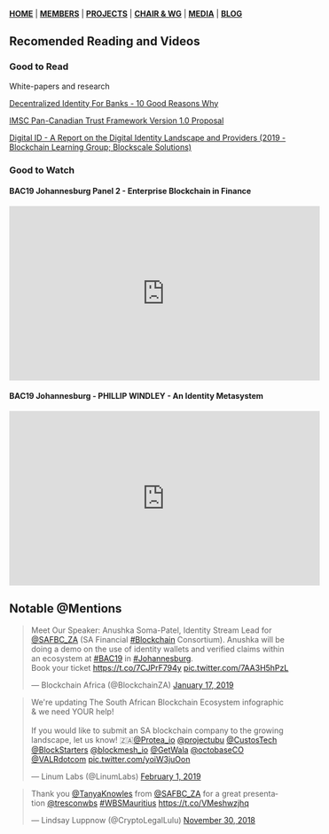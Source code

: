 [**HOME**](https://www.safbc.co.za) | [**MEMBERS**](/members/) | [**PROJECTS**](/projects/) | [**CHAIR & WG**](/committees/) | [**MEDIA**](/media/) | [**BLOG**](/blog/)

## Recomended Reading and Videos

### Good to Read

White-papers and research

[Decentralized Identity For Banks - 10 Good Reasons Why](</media/files/Decentralized-Identity-For-Banks.pdf>)

[IMSC Pan-Canadian Trust Framework Version 1.0 Proposal](<https://github.com/canada-ca/PCTF-CCP>)

[Digital ID - A Report on the Digital Identity Landscape and Providers (2019 - Blockchain Learning Group; Blockscale Solutions)](</media/files/Digital%20ID%20-%20A%20Report%20on%20the%20Digital%20Identity%20Landscape%20and%20Providers%20(2019).pdf>)

### Good to Watch

#### BAC19 Johannesburg Panel 2 - Enterprise Blockchain in Finance
<iframe width="560" height="315" src="https://www.youtube.com/embed/7FOWxQfOF7M" frameborder="0" allow="accelerometer; autoplay; encrypted-media; gyroscope; picture-in-picture" allowfullscreen></iframe>


#### BAC19 Johannesburg - PHILLIP WINDLEY - An Identity Metasystem
<iframe width="560" height="315" src="https://www.youtube.com/embed/IWrOwJ6iWw4" frameborder="0" allow="accelerometer; autoplay; encrypted-media; gyroscope; picture-in-picture" allowfullscreen></iframe>


## Notable @Mentions

<blockquote class="twitter-tweet" data-lang="en"><p lang="en" dir="ltr">Meet Our Speaker: Anushka Soma-Patel, Identity Stream Lead for <a href="https://twitter.com/SAFBC_ZA?ref_src=twsrc%5Etfw">@SAFBC_ZA</a> (SA Financial <a href="https://twitter.com/hashtag/Blockchain?src=hash&amp;ref_src=twsrc%5Etfw">#Blockchain</a> Consortium). Anushka will be doing a demo on the use of identity wallets and verified claims within an ecosystem at <a href="https://twitter.com/hashtag/BAC19?src=hash&amp;ref_src=twsrc%5Etfw">#BAC19</a> in <a href="https://twitter.com/hashtag/Johannesburg?src=hash&amp;ref_src=twsrc%5Etfw">#Johannesburg</a>.<br>Book your ticket <a href="https://t.co/7CJPrF794y">https://t.co/7CJPrF794y</a> <a href="https://t.co/7AA3H5hPzL">pic.twitter.com/7AA3H5hPzL</a></p>&mdash; Blockchain Africa (@BlockchainZA) <a href="https://twitter.com/BlockchainZA/status/1085867007361327104?ref_src=twsrc%5Etfw">January 17, 2019</a></blockquote>


<blockquote class="twitter-tweet" data-lang="en"><p lang="en" dir="ltr">We&#39;re updating The South African Blockchain Ecosystem infographic &amp; we need YOUR help!<br><br>If you would like to submit an SA blockchain company to the growing landscape, let us know! 🇿🇦<a href="https://twitter.com/Protea_io?ref_src=twsrc%5Etfw">@Protea_io</a> <a href="https://twitter.com/projectubu?ref_src=twsrc%5Etfw">@projectubu</a> <a href="https://twitter.com/CustosTech?ref_src=twsrc%5Etfw">@CustosTech</a> <a href="https://twitter.com/BlockStarters?ref_src=twsrc%5Etfw">@BlockStarters</a> <a href="https://twitter.com/blockmesh_io?ref_src=twsrc%5Etfw">@blockmesh_io</a> <a href="https://twitter.com/GetWala?ref_src=twsrc%5Etfw">@GetWala</a> <a href="https://twitter.com/octobaseCO?ref_src=twsrc%5Etfw">@octobaseCO</a> <a href="https://twitter.com/VALRdotcom?ref_src=twsrc%5Etfw">@VALRdotcom</a> <a href="https://t.co/yoiW3juOon">pic.twitter.com/yoiW3juOon</a></p>&mdash; Linum Labs (@LinumLabs) <a href="https://twitter.com/LinumLabs/status/1091296411285630977?ref_src=twsrc%5Etfw">February 1, 2019</a></blockquote>

<blockquote class="twitter-tweet" data-lang="en"><p lang="en" dir="ltr">Thank you <a href="https://twitter.com/TanyaKnowles?ref_src=twsrc%5Etfw">@TanyaKnowles</a> from <a href="https://twitter.com/SAFBC_ZA?ref_src=twsrc%5Etfw">@SAFBC_ZA</a> for a great presentation <a href="https://twitter.com/tresconwbs?ref_src=twsrc%5Etfw">@tresconwbs</a> <a href="https://twitter.com/hashtag/WBSMauritius?src=hash&amp;ref_src=twsrc%5Etfw">#WBSMauritius</a> <a href="https://t.co/VMeshwzjhq">https://t.co/VMeshwzjhq</a></p>&mdash; Lindsay Luppnow (@CryptoLegalLulu) <a href="https://twitter.com/CryptoLegalLulu/status/1068409058275713024?ref_src=twsrc%5Etfw">November 30, 2018</a></blockquote>
<script async src="https://platform.twitter.com/widgets.js" charset="utf-8"></script>
